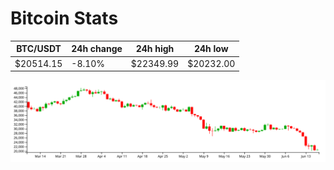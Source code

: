 # Bitcoin Stats

BTC/USDT|24h change|24h high|24h low|
|---|---|---|---|
|$20514.15|-8.10%|$22349.99|$20232.00|

<img src="./chart.svg">
